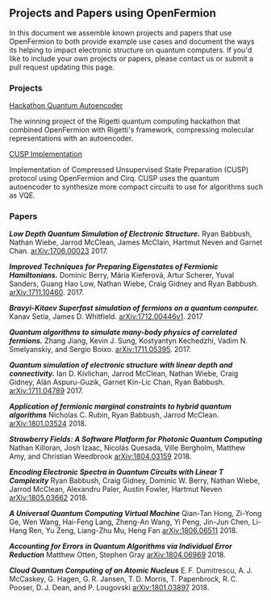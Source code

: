 ## Projects and Papers using OpenFermion
In this document we assemble known projects and papers that use OpenFermion to
both provide example use cases and document the ways its helping to impact
electronic structure on quantum computers.  If you'd like to include your own
projects or papers, please contact us or submit a pull request updating this page.

### Projects

[Hackathon Quantum Autoencoder](https://github.com/hsim13372/QCompress)

The winning project of the Rigetti quantum computing hackathon that combined
OpenFermion with Rigetti's framework, compressing molecular representations
with an autoencoder.

[CUSP Implementation](https://github.com/zapatacomputing/cusp_cirq_demo)

Implementation of Compressed Unsupervised State Preparation (CUSP) protocol
using OpenFermion and Cirq. CUSP uses the quantum autoencoder to synthesize
more compact circuits to use for algorithms such as VQE.

### Papers

***Low Depth Quantum Simulation of Electronic Structure.*** Ryan Babbush, Nathan Wiebe, 
Jarrod McClean, James McClain, Hartmut Neven and Garnet Chan. 
[arXiv:1706.00023](https://arxiv.org/abs/1706.00023) 2017.

***Improved Techniques for Preparing Eigenstates of Fermionic Hamiltonians.***
Dominic Berry, Mária Kieferová, Artur Scherer, Yuval Sanders, 
Guang Hao Low, Nathan Wiebe, Craig Gidney and Ryan Babbush. 
[arXiv:1711.10460](https://arxiv.org/abs/1711.10460). 2017.

***Bravyi-Kitaev Superfast simulation of fermions on a quantum computer.***
Kanav Setia, James D. Whitfield. 
[arXiv:1712.00446v1](https://arxiv.org/abs/1712.00446). 2017

***Quantum algorithms to simulate many-body physics of correlated fermions.***
Zhang Jiang, Kevin J. Sung, Kostyantyn Kechedzhi, Vadim N. Smelyanskiy, and Sergio Boixo. 
[arXiv:1711.05395](https://arxiv.org/abs/1711.05395). 2017.

***Quantum simulation of electronic structure with linear depth and connectivity.*** 
Ian D. Kivlichan, Jarrod McClean, Nathan Wiebe, Craig Gidney, 
Alán Aspuru-Guzik, Garnet Kin-Lic Chan, Ryan Babbush. 
[arXiv:1711.04789](https://arxiv.org/abs/1711.04789) 2017.

***Application of fermionic marginal constraints to hybrid quantum algorithms***
Nicholas C. Rubin, Ryan Babbush, Jarrod McClean. 
[arXiv:1801.03524](https://arxiv.org/abs/1801.03524) 2018.

***Strawberry Fields: A Software Platform for Photonic Quantum Computing***
Nathan Killoran, Josh Izaac, Nicolás Quesada, Ville Bergholm, Matthew Amy, and
Christian Weedbrook
[arXiv:1804.03159](https://arxiv.org/abs/1804.03159) 2018.

***Encoding Electronic Spectra in Quantum Circuits with Linear T Complexity***
Ryan Babbush, Craig Gidney, Dominic W. Berry, Nathan Wiebe, Jarrod McClean, 
Alexandru Paler, Austin Fowler, Hartmut Neven
[arXiv:1805.03662](https://arxiv.org/abs/1805.03662) 2018.

***A Universal Quantum Computing Virtual Machine***
Qian-Tan Hong, Zi-Yong Ge, Wen Wang, Hai-Feng Lang, Zheng-An Wang, Yi Peng, 
Jin-Jun Chen, Li-Hang Ren, Yu Zeng, Liang-Zhu Mu, Heng Fan
[arXiv:1806.06511](https://arxiv.org/abs/1806.06511) 2018.

***Accounting for Errors in Quantum Algorithms via Individual Error Reduction***
Matthew Otten, Stephen Gray
[arXiv:1804.06969](https://arxiv.org/abs/1804.06969) 2018.

***Cloud Quantum Computing of an Atomic Nucleus***
E. F. Dumitrescu, A. J. McCaskey, G. Hagen, G. R. Jansen, T. D. Morris, 
T. Papenbrock, R. C. Pooser, D. J. Dean, and P. Lougovski
[arXiv:1801.03897](https://arxiv.org/abs/1801.03897) 2018.